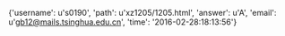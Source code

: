 {'username': u's0190', 'path': u'xz1205/1205.html', 'answer': u'A', 'email': u'gb12@mails.tsinghua.edu.cn', 'time': '2016-02-28:18:13:56'}